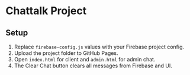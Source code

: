 # Chattalk Project

## Setup
1. Replace `firebase-config.js` values with your Firebase project config.
2. Upload the project folder to GitHub Pages.
3. Open `index.html` for client and `admin.html` for admin chat.
4. The Clear Chat button clears all messages from Firebase and UI.